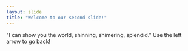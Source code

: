 ```yaml
---
layout: slide
title: "Welcome to our second slide!"
---
```

"I can show you the world, shinning, shimering, splendid."
Use the left arrow to go back!
